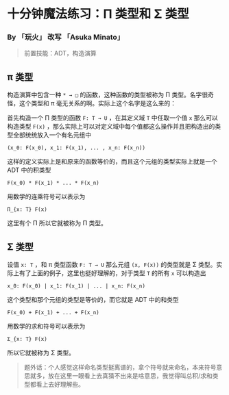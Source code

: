 # 十分钟魔法练习：Π 类型和 Σ 类型

### By 「玩火」 改写 「Asuka Minato」

> 前置技能：ADT，构造演算

## π 类型

构造演算中包含一种 `* → □` 的函数，这种函数的类型被称为 Π 类型。名字很奇怪，这个类型和 π 毫无关系的啊。实际上这个名字是这么来的：

首先构造一个 Π 类型的函数 `F: T → U` ，在其定义域 `T` 中任取一个值 `x` 那么可以构造类型 `F(x)` ，那么实际上可以对定义域中每个值都这么操作并且把构造出的类型全部统统放入一个有名元组中 

`````
(x_0: F(x_0), x_1: F(x_1), ... , x_n: F(x_n))
`````

这样的定义实际上是和原来的函数等价的，而且这个元组的类型实际上就是一个 ADT 中的积类型

```
F(x_0) * F(x_1) * ... * F(x_n)
```

用数学的连乘符号可以表示为

```
Π_{x: T} F(x)
```

这里有个 Π 所以它就被称为 Π 类型。

## Σ 类型

设值 `x: T` ，和 π 类型函数 `F: T → U` 那么元组 `(x, F(x))` 的类型就是 Σ 类型。实际上有了上面的例子，这里也挺好理解的，对于类型 `T` 的所有 `x` 可以构造出

```
x_0: F(x_0) | x_1: F(x_1) | ... | x_n: F(x_n)
```

这个类型和那个元组的类型是等价的，而它就是 ADT 中的和类型

```
F(x_0) + F(x_1) + ... + F(x_n)
```

用数学的求和符号可以表示为

```
Σ_{x: T} F(x)
```

所以它就被称为 Σ 类型。

> 题外话：个人感觉这样命名类型挺离谱的，拿个符号就来命名，本来符号意思就多，放在这里一眼看上去真猜不出来是啥意思，我觉得叫总积/求和类型都看上去好理解些。